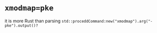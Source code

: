 # `xmodmap=pke`
it is more Rust than parsing `std::proceddCommand:new("xmodmap").arg("-pke").output()?`
